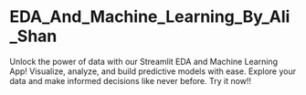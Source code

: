 # EDA_And_Machine_Learning_By_Ali_Shan
Unlock the power of data with our Streamlit EDA and Machine Learning App! Visualize, analyze, and build predictive models with ease. Explore your data and make informed decisions like never before. Try it now!!
